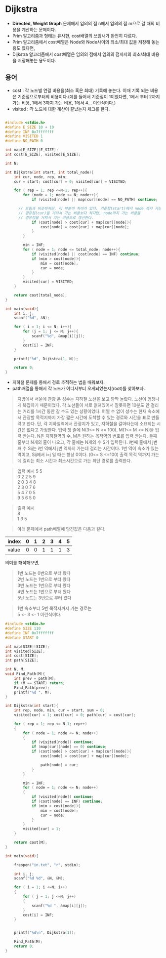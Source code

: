 # Dijkstra
- **Directed, Weight Graph** 문제에서 임의의 점 n에서 임의의 점 m으로 갈 때의 비용을
계산하는 문제이다.
- Prim 알고리즘과 형태는 유사한, cost배열의 쓰임새가 완전히 다르다.
- Prim 알고리즘에서 cost배열은 Node와 Node사이의 최소/최대 값을 저장해 놓는 용도 였다면,
- Dijkstra 알고리즘에서 cost배열은 임의의 점에서 임의의 점까지의 최소/최대 비용을 저장해놓는 용도이다.

## 용어
- cost : 각 노드별 연결 비용을(최소 혹은 최대) 기록해 놓는다.
이때 기록 되는 비용은 기준점으로부터의 비용이다.(예를 들어서 기준점이 1이였다면, 1에서 부터 2까지 가는 비용,
  1에서 3까지 가는 비용, 1에서 4... 이런식이다.)
- visited : 각 노드에 대한 계산이 끝났는지 체크를 한다.


```cpp

#include <stdio.h>
#define E_SIZE 10 + 10
#define INF 0x7fffffff
#define VISITED 1
#define NO_PATH 0

int map[E_SIZE][E_SIZE];
int cost[E_SIZE], visited[E_SIZE];

int N;

int Dijkstra(int start, int total_node){
	int cur, node, rep, min;
	cur = start; cost[cur] = 0; visited[cur] = VISITED;

	for ( rep = 1; rep <=N-1; rep++){
		for (node = 1; node <= N; node++){
			if (visited[node] || map[cur][node] == NO_PATH) continue;

      // 프림과 비슷하지만, 이 부분이 차이가 있다. 기준점(start)에서 node 까지 가는 비용을
      // 경유점(cur)을 거쳐서 가는 비용보다 적다면, node까지 가는 비용을
      // 경유점을 거쳐서 가는 비용으로 갱신한다.
			if (cost[node] > cost[cur] + map[cur][node]){
				cost[node] = cost[cur] + map[cur][node];
			}
		}

		min = INF;
		for ( node = 1; node <= total_node; node++){
			if (visited[node] || cost[node] == INF) continue;
			if (min > cost[node]){
				min = cost[node];
				cur = node;
			}
		}
		visited[cur] = VISITED;
	}

	return cost[total_node];
}

int main(void){
	int i, j;
	scanf("%d", &N);

	for ( i = 1; i <= N; i++){
		for (j = 1; j <= N; j++){
			scanf("%d", &map[i][j]);
		}
		cost[i] = INF;
	}

	printf("%d", Dijkstra(1, N));

	return 0;
}
```


- 지하철 문제를 통해서 경로 추적하는 법을 배워보자.
- path배열을 통해서 각 노드가 어디서부터 오게되었는지(root)를 찾아보자.

> 지방에서 서울에 관광 온 성수는 지하철 노선을 보고 깜짝 놀랐다. 노선이 엄청나게 복잡하기 때문이었다. 각 노선들이 서로 얽혀있어서 잘못하면 10분도 안 걸리는 거리를 1시간 동안 갈 수도 있는 상황이었다. 어쩔 수 없이 성수는 현재 숙소에서 관광할 목적지까지 가장 짧은 시간에 도착할 수 있는 경로와 시간을 표로 만들려고 한다.
단, 각 지하철역에서 관광지가 있고, 지하철을 갈아타는데 소요되는 시간은 없다고 가정한다.
입력
첫 줄에 N(3<= N <= 100), M(1<= M <= N)을 입력 받는다. N은 지하철역의 수, M은 원하는 목적역의 번호를 입력 받는다.
둘째 줄부터 N개의 줄이 나오고, 각 줄에는 N개의 수 S가 입력된다.
i번째 줄에서 j번째 수 Sij는 i번 역에서 j번 역까지 가는데 걸리는 시간이다. 1번 역이 숙소가 있는 역이고, Sij에서 i=j 일 때는 항상 0이다. (0<= S <=100)
출력
목적 역까지 가는데 걸리는 최소 시간과 최소시간으로 가는 최단 경로를 출력한다.

> 입력 예시
5 5    
0 2 2 5 9  
2 0 3 4 8  
2 3 0 7 6  
5 4 7 0 5  
9 5 6 5 0  

>출력 예시  
8  
1 3 5  

> 아래 문제에서 path배열에 담긴값은 다음과 같다.

|index|0|1|2|3|4|5|  
|-|-|-|-|-|-|-|
|value|0|0|1|1|1|3|

의미를 해석해보면,
>1번 노드는 0번으로 부터 왔다  
>2번 노드는 1번으로 부터 왔다  
>3번 노드는 1번으로 부터 왔다  
>4번 노드는 1번으로 부터 왔다  
>5번 노드는 3번으로 부터 왔다  

> 1번 숙소부터 5번 목적지까지 가는 경로는  
> 5 <- 3 <- 1 이런식이다.

```cpp
#include <stdio.h>
#define SIZE 110
#define INF 0x7fffffff
#define START 0

int map[SIZE][SIZE];
int visited[SIZE];
int cost[SIZE];
int path[SIZE];

int N, M;
void Find_Path(M){
	int prev = path[M];
	if (M == START) return;
	Find_Path(prev);
	printf("%d ", M);
}

int Dijkstra(int start){
	int rep, node, min, cur = start, sum = 0;
	visited[cur] = 1; cost[cur] = 0; path[cur] = cost[cur];

	for ( rep = 1; rep <= N-1; rep++)
	{
		for ( node = 1; node <= N; node++)
		{
			if (visited[node]) continue;
			if (map[cur][node] == 0) continue;
			if (cost[node] > cost[cur] + map[cur][node]){
				cost[node] = cost[cur] + map[cur][node];

				path[node] = cur;
			}
		}

		min = INF;
		for ( node = 1; node <= N; node++)
		{
			if (visited[node]) continue;
			if (cost[node] == INF) continue;
			if (min > cost[node]){
				min = cost[node];
				cur = node;
			}
		}
		visited[cur] = 1;
	}

	return cost[M];
}

int main(void){

	freopen("in.txt", "r", stdin);

	int i, j;
	scanf("%d %d", &N, &M);

	for ( i = 1; i <=N; i++)
	{
		for ( j = 1; j <=N; j++)
		{
			scanf("%d ", &map[i][j]);
		}
		cost[i] = INF;
	}


	printf("%d\n", Dijkstra(1));

	Find_Path(M);
	return 0;
}
```
